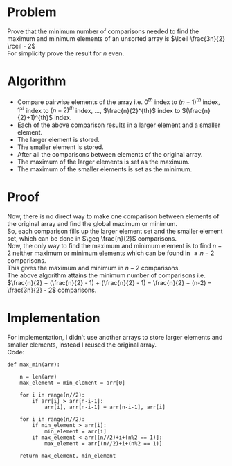 # Problem
Prove that the minimum number of comparisons needed to find the maximum and minimum elements of an unsorted array is $\lceil \frac{3n}{2} \rceil - 2$\
For simplicity prove the result for $n$ even.

# Algorithm
- Compare pairwise elements of the array i.e. $0^{th}$ index to $(n-1)^{th}$ index, $1^{st}$ index to $(n-2)^{th}$ index, $\dots$, $\frac{n}{2}^{th}$ index to $(\frac{n}{2}+1)^{th}$ index.
- Each of the above comparison results in a larger element and a smaller element.
- The larger element is stored.
- The smaller element is stored.
- After all the comparisons between elements of the original array.
- The maximum of the larger elements is set as the maximum.
- The maximum of the smaller elements is set as the minimum.

# Proof
Now, there is no direct way to make one comparison between elements of the original array and find the global maximum or minimum.\
So, each comparison fills up the larger element set and the smaller element set, which can be done in $\geq \frac{n}{2}$ comparisons.\
Now, the only way to find the maximum and minimum element is to find $n-2$ neither maximum or minimum elements which can be found in $\geq n-2$ comparisons.\
This gives the maximum and minimum in $n-2$ comparisons.\
The above algorithm attains the minimum number of comparisons i.e. $\frac{n}{2} + (\frac{n}{2} - 1) + (\frac{n}{2} - 1) = \frac{n}{2} + (n-2) = \frac{3n}{2} - 2$ comparisons.

# Implementation
For implementation, I didn't use another arrays to store larger elements and smaller elements, instead I reused the original array.\
Code:
```
def max_min(arr):
    
    n = len(arr)
    max_element = min_element = arr[0]
    
    for i in range(n//2):
        if arr[i] > arr[n-i-1]:
            arr[i], arr[n-i-1] = arr[n-i-1], arr[i]
    
    for i in range(n//2):
        if min_element > arr[i]:
            min_element = arr[i]
        if max_element < arr[(n//2)+i+(n%2 == 1)]:
            max_element = arr[(n//2)+i+(n%2 == 1)]
            
    return max_element, min_element
```
